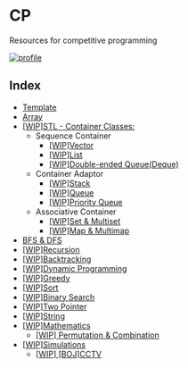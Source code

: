 # CP
Resources for competitive programming

[![profile](http://mazassumnida.wtf/api/v2/generate_badge?boj=msjeong)](https://www.acmicpc.net/user/msjeong)

## Index
* [Template](./template/)
* [Array](./array/)
* [[WIP]STL - Container Classes:](./stl/)
    * Sequence Container
        * [[WIP]Vector](./stl/vector/)
        * [[WIP]List](./stl/list/)
        * [[WIP]Double-ended Queue(Deque)](./stl/deque)
    * Container Adaptor
        * [[WIP]Stack](./stl/stack/)
        * [[WIP]Queue](./stl/queue/)
        * [[WIP]Priority Queue](./stl/priority_queue_heap)
    * Associative Container
        * [[WIP]Set & Multiset](./stl/set/)
        * [[WIP]Map & Multimap](./stl/map/)
* [BFS & DFS](./bfs_dfs/)
* [[WIP]Recursion](./recursion/)
* [[WIP]Backtracking](./backtracking)
* [[WIP]Dynamic Programming](./dp/)
* [[WIP]Greedy](./greedy/)
* [[WIP]Sort](./sort/)
* [[WIP]Binary Search](./binary_search)
* [[WIP]Two Pointer](./two_pointer/)
* [[WIP]String](./string/)
* [[WIP]Mathematics](./math/)
	* [[WIP] Permutation & Combination](#)
* [[WIP]Simulations](./simulation)
	* [[WIP] [BOJ]CCTV](#)
